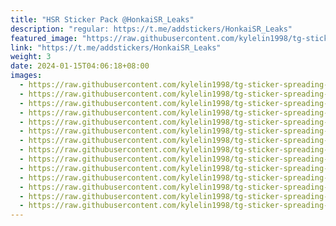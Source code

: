 ```yaml
---
title: "HSR Sticker Pack @HonkaiSR_Leaks"
description: "regular: https://t.me/addstickers/HonkaiSR_Leaks"
featured_image: "https://raw.githubusercontent.com/kylelin1998/tg-sticker-spreading-worldwide-images/main/img/1a88323d-c018-4f13-bfc9-05c87014e579.jpg"
link: "https://t.me/addstickers/HonkaiSR_Leaks"
weight: 3
date: 2024-01-15T04:06:18+08:00
images:
  - https://raw.githubusercontent.com/kylelin1998/tg-sticker-spreading-worldwide-images/main/img/1a88323d-c018-4f13-bfc9-05c87014e579.jpg
  - https://raw.githubusercontent.com/kylelin1998/tg-sticker-spreading-worldwide-images/main/img/facd66eb-2e6a-4e77-baa2-7987bf2c6f24.jpg
  - https://raw.githubusercontent.com/kylelin1998/tg-sticker-spreading-worldwide-images/main/img/bbc4c547-f01d-421d-b652-adf194a82f91.jpg
  - https://raw.githubusercontent.com/kylelin1998/tg-sticker-spreading-worldwide-images/main/img/4fc85117-897a-4490-95f5-a08ce193bf0b.jpg
  - https://raw.githubusercontent.com/kylelin1998/tg-sticker-spreading-worldwide-images/main/img/fc041eb4-b806-48b0-9397-45318ee1f7c5.jpg
  - https://raw.githubusercontent.com/kylelin1998/tg-sticker-spreading-worldwide-images/main/img/f416109a-1145-46b4-a1f7-09815e4d81ea.jpg
  - https://raw.githubusercontent.com/kylelin1998/tg-sticker-spreading-worldwide-images/main/img/ac01e6c1-e739-4e37-a980-084b1db23f78.jpg
  - https://raw.githubusercontent.com/kylelin1998/tg-sticker-spreading-worldwide-images/main/img/73faa1ad-e733-4e4f-8859-c6f038abadbc.jpg
  - https://raw.githubusercontent.com/kylelin1998/tg-sticker-spreading-worldwide-images/main/img/04c55f6c-b738-4b1e-bc97-7f9558497018.jpg
  - https://raw.githubusercontent.com/kylelin1998/tg-sticker-spreading-worldwide-images/main/img/dc42d6bb-adec-4ad5-ae7c-2d516e425e7f.jpg
  - https://raw.githubusercontent.com/kylelin1998/tg-sticker-spreading-worldwide-images/main/img/fce0f7b3-a416-4cc3-a917-f3478cb82b43.jpg
  - https://raw.githubusercontent.com/kylelin1998/tg-sticker-spreading-worldwide-images/main/img/2bb5b85a-3862-4f88-ac71-3584e4d28c3f.jpg
  - https://raw.githubusercontent.com/kylelin1998/tg-sticker-spreading-worldwide-images/main/img/f8c273d3-61f3-4333-93c2-c87431fd0796.jpg
  - https://raw.githubusercontent.com/kylelin1998/tg-sticker-spreading-worldwide-images/main/img/df809df3-47f4-49d3-9a72-c39c14444964.jpg
---
```

